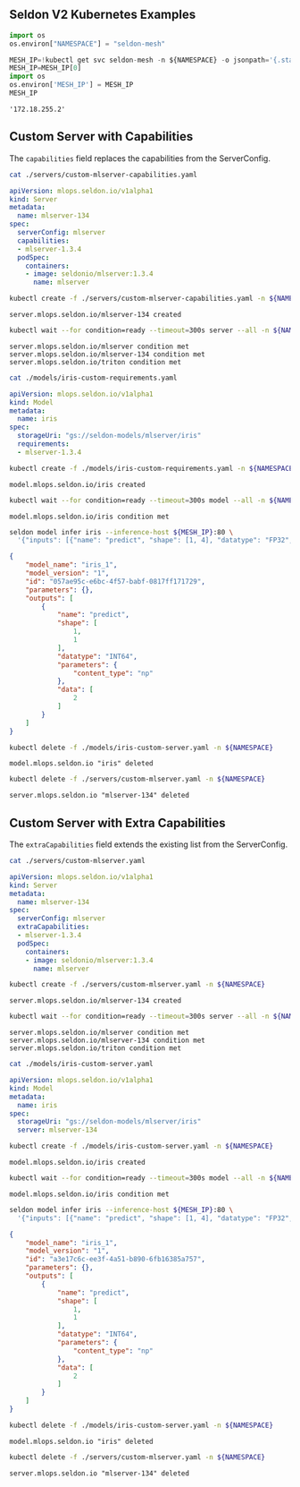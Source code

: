## Seldon V2 Kubernetes Examples

```python
import os
os.environ["NAMESPACE"] = "seldon-mesh"
```

```python
MESH_IP=!kubectl get svc seldon-mesh -n ${NAMESPACE} -o jsonpath='{.status.loadBalancer.ingress[0].ip}'
MESH_IP=MESH_IP[0]
import os
os.environ['MESH_IP'] = MESH_IP
MESH_IP
```

```
'172.18.255.2'

```

## Custom Server with Capabilities

The `capabilities` field replaces the capabilities from the ServerConfig.

```bash
cat ./servers/custom-mlserver-capabilities.yaml
```

```yaml
apiVersion: mlops.seldon.io/v1alpha1
kind: Server
metadata:
  name: mlserver-134
spec:
  serverConfig: mlserver
  capabilities:
  - mlserver-1.3.4
  podSpec:
    containers:
    - image: seldonio/mlserver:1.3.4
      name: mlserver

```

```bash
kubectl create -f ./servers/custom-mlserver-capabilities.yaml -n ${NAMESPACE}
```

```
server.mlops.seldon.io/mlserver-134 created

```

```bash
kubectl wait --for condition=ready --timeout=300s server --all -n ${NAMESPACE}
```

```
server.mlops.seldon.io/mlserver condition met
server.mlops.seldon.io/mlserver-134 condition met
server.mlops.seldon.io/triton condition met

```

```bash
cat ./models/iris-custom-requirements.yaml
```

```yaml
apiVersion: mlops.seldon.io/v1alpha1
kind: Model
metadata:
  name: iris
spec:
  storageUri: "gs://seldon-models/mlserver/iris"
  requirements:
  - mlserver-1.3.4

```

```bash
kubectl create -f ./models/iris-custom-requirements.yaml -n ${NAMESPACE}
```

```
model.mlops.seldon.io/iris created

```

```bash
kubectl wait --for condition=ready --timeout=300s model --all -n ${NAMESPACE}
```

```
model.mlops.seldon.io/iris condition met

```

```bash
seldon model infer iris --inference-host ${MESH_IP}:80 \
  '{"inputs": [{"name": "predict", "shape": [1, 4], "datatype": "FP32", "data": [[1, 2, 3, 4]]}]}'
```

```json
{
	"model_name": "iris_1",
	"model_version": "1",
	"id": "057ae95c-e6bc-4f57-babf-0817ff171729",
	"parameters": {},
	"outputs": [
		{
			"name": "predict",
			"shape": [
				1,
				1
			],
			"datatype": "INT64",
			"parameters": {
				"content_type": "np"
			},
			"data": [
				2
			]
		}
	]
}

```

```bash
kubectl delete -f ./models/iris-custom-server.yaml -n ${NAMESPACE}
```

```
model.mlops.seldon.io "iris" deleted

```

```bash
kubectl delete -f ./servers/custom-mlserver.yaml -n ${NAMESPACE}
```

```
server.mlops.seldon.io "mlserver-134" deleted

```

## Custom Server with Extra Capabilities

The `extraCapabilities` field extends the existing list from the ServerConfig.

```bash
cat ./servers/custom-mlserver.yaml
```

```yaml
apiVersion: mlops.seldon.io/v1alpha1
kind: Server
metadata:
  name: mlserver-134
spec:
  serverConfig: mlserver
  extraCapabilities:
  - mlserver-1.3.4
  podSpec:
    containers:
    - image: seldonio/mlserver:1.3.4
      name: mlserver

```

```bash
kubectl create -f ./servers/custom-mlserver.yaml -n ${NAMESPACE}
```

```
server.mlops.seldon.io/mlserver-134 created

```

```bash
kubectl wait --for condition=ready --timeout=300s server --all -n ${NAMESPACE}
```

```
server.mlops.seldon.io/mlserver condition met
server.mlops.seldon.io/mlserver-134 condition met
server.mlops.seldon.io/triton condition met

```

```bash
cat ./models/iris-custom-server.yaml
```

```yaml
apiVersion: mlops.seldon.io/v1alpha1
kind: Model
metadata:
  name: iris
spec:
  storageUri: "gs://seldon-models/mlserver/iris"
  server: mlserver-134

```

```bash
kubectl create -f ./models/iris-custom-server.yaml -n ${NAMESPACE}
```

```
model.mlops.seldon.io/iris created

```

```bash
kubectl wait --for condition=ready --timeout=300s model --all -n ${NAMESPACE}
```

```
model.mlops.seldon.io/iris condition met

```

```bash
seldon model infer iris --inference-host ${MESH_IP}:80 \
  '{"inputs": [{"name": "predict", "shape": [1, 4], "datatype": "FP32", "data": [[1, 2, 3, 4]]}]}'
```

```json
{
	"model_name": "iris_1",
	"model_version": "1",
	"id": "a3e17c6c-ee3f-4a51-b890-6fb16385a757",
	"parameters": {},
	"outputs": [
		{
			"name": "predict",
			"shape": [
				1,
				1
			],
			"datatype": "INT64",
			"parameters": {
				"content_type": "np"
			},
			"data": [
				2
			]
		}
	]
}

```

```bash
kubectl delete -f ./models/iris-custom-server.yaml -n ${NAMESPACE}
```

```
model.mlops.seldon.io "iris" deleted

```

```bash
kubectl delete -f ./servers/custom-mlserver.yaml -n ${NAMESPACE}
```

```
server.mlops.seldon.io "mlserver-134" deleted

```

```python

```
